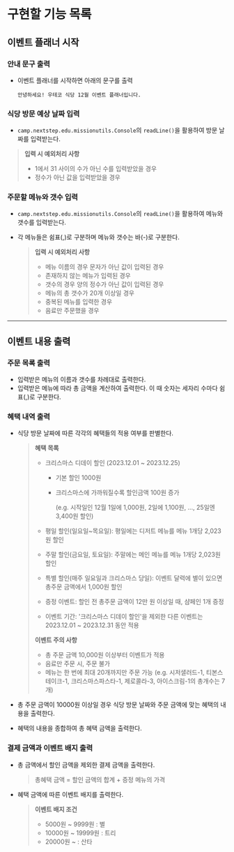 # 구현할 기능 목록

## 이벤트 플래너 시작

### 안내 문구 출력

- 이벤트 플래너를 시작하면 아래의 문구를 출력

  ```
  안녕하세요! 우테코 식당 12월 이벤트 플래너입니다.
  ```

### 식당 방문 예상 날짜 입력

-  `camp.nextstep.edu.missionutils.Console`의 `readLine()`을 활용하여 방문 날짜를 입력받는다.

  > **입력 시 예외처리 사항**
  >
  > - 1에서 31 사이의 수가 아닌 수를 입력받았을 경우
  > - 정수가 아닌 값을 입력받았을 경우

### 주문할 메뉴와 갯수 입력

-  `camp.nextstep.edu.missionutils.Console`의 `readLine()`을 활용하여 메뉴와 갯수를 입력받는다.

- 각 메뉴들은 쉼표(,)로 구분하며 메뉴와 갯수는 바(-)로 구분한다.

  > **입력 시 예외처리 사항**
  >
  > - 메뉴 이름의 경우 문자가 아닌 값이 입력된 경우
  > - 존재하지 않는 메뉴가 입력된 경우
  > - 갯수의 경우 양의 정수가 아닌 값이 입력된 경우
  > - 메뉴의 총 갯수가 20개 이상일 경우
  > - 중복된 메뉴를 입력한 경우
  > - 음료만 주문했을 경우

---

## 이벤트 내용 출력

### 주문 목록 출력

- 입력받은 메뉴의 이름과 갯수를 차례대로 출력한다.
- 입력받은 메뉴에 따라 총 금액을 계산하여 출력한다. 이 때 숫자는 세자리 수마다 쉼표(,)로 구분한다.

### 혜택 내역 출력

- 식당 방문 날짜에 따른 각각의 혜택들의 적용 여부를 판별한다.

  > **혜택 목록**
  >
  > - 크리스마스 디데이 할인 (2023.12.01 ~ 2023.12.25)
  >
  >   - 기본 할인 1000원
  >
  >   - 크리스마스에 가까워질수록 할인금액 100원 증가
  >
  >     (e.g. 시작일인 12월 1일에 1,000원, 2일에 1,100원, ..., 25일엔 3,400원 할인)
  >
  > - 평일 할인(일요일~목요일): 평일에는 디저트 메뉴를 메뉴 1개당 2,023원 할인
  >
  > - 주말 할인(금요일, 토요일): 주말에는 메인 메뉴를 메뉴 1개당 2,023원 할인
  >
  > - 특별 할인(매주 일요일과 크리스마스 당일): 이벤트 달력에 별이 있으면 총주문 금액에서 1,000원 할인
  >
  > - 증정 이벤트: 할인 전 총주문 금액이 12만 원 이상일 때, 샴페인 1개 증정
  >
  > - 이벤트 기간: '크리스마스 디데이 할인'을 제외한 다른 이벤트는 2023.12.01 ~ 2023.12.31 동안 적용
  >
  > **이벤트 주의 사항**
  >
  > - 총 주문 금액 10,000원 이상부터 이벤트가 적용
  > - 음료만 주문 시, 주문 불가
  > - 메뉴는 한 번에 최대 20개까지만 주문 가능
  >   (e.g. 시저샐러드-1, 티본스테이크-1, 크리스마스파스타-1, 제로콜라-3, 아이스크림-1의 총개수는 7개)

- 총 주문 금액이 10000원 이상일 경우 식당 방문 날짜와 주문 금액에 맞는 혜택의 내용을 출력한다.
- 혜택의 내용을 종합하여 총 혜택 금액을 출력한다.

### 결제 금액과 이벤트 배지 출력

- 총 금액에서 할인 금액을 제외한 결제 금액을 출력한다.

  > 총혜택 금액 = 할인 금액의 합계 + 증정 메뉴의 가격

- 혜택 금액에 따른 이벤트 배지를 출력한다.

  >**이벤트 배지 조건**
  >
  >- 5000원 ~ 9999원 : 별
  >- 10000원 ~ 19999원 : 트리
  >- 20000원 ~ : 산타